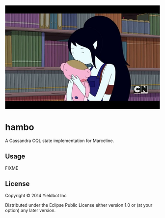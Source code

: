 ![Hambo](hambo.jpg)

# hambo

A Cassandra CQL state implementation for Marceline.

## Usage

FIXME

## License

Copyright © 2014 Yieldbot Inc

Distributed under the Eclipse Public License either version 1.0 or (at
your option) any later version.
